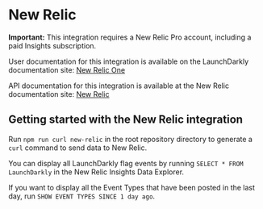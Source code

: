 # New Relic

**Important:** This integration requires a New Relic Pro account, including a paid Insights subscription.

User documentation for this integration is available on the LaunchDarkly documentation site: [New Relic One](https://launchdarkly.com/docs/integrations/new-relic)

API documentation for this integration is available at the New Relic documentation site: [New Relic](https://docs.newrelic.com/docs/insights/insights-data-sources/custom-data/introduction-event-api)

## Getting started with the New Relic integration

Run `npm run curl new-relic` in the root repository directory to generate a `curl` command to send data to New Relic.

You can display all LaunchDarkly flag events by running `SELECT * FROM LaunchDarkly` in the New Relic Insights Data Explorer.

If you want to display all the Event Types that have been posted in the last day, run `SHOW EVENT TYPES SINCE 1 day ago`.
